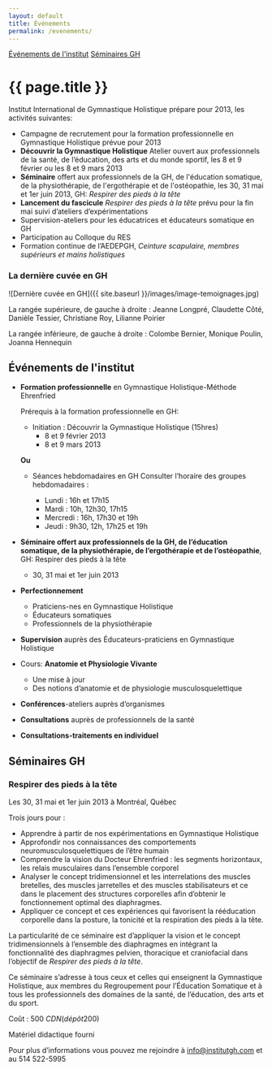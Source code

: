 ```yaml
---
layout: default
title: Événements
permalink: /evenements/
---
```


<div class="subnav">
    <a href="{{ site.baseurl }}/evenements/#institut">Événements de l'institut</a>
    <a href="{{ site.baseurl }}/evenements/#seminaire-gh">Séminaires GH</a>
</div>

<h1>{{ page.title }}</h1>

Institut International de Gymnastique Holistique prépare pour 2013, les activités suivantes:

* Campagne de recrutement pour la formation professionnelle en Gymnastique Holistique prévue pour 2013
* **Découvrir la Gymnastique Holistique** Atelier ouvert aux professionnels de la santé, de l’éducation, des arts et du monde sportif, les 8 et 9 février ou les 8 et 9 mars 2013
* **Séminaire** offert aux professionnels de la GH, de l'éducation somatique, de la physiothérapie, de l'ergothérapie et de l'ostéopathie, les 30, 31 mai et 1er juin 2013, GH: *Respirer des pieds à la tête*
* **Lancement du fascicule** *Respirer des pieds à la tête* prévu pour la fin mai suivi d’ateliers d’expérimentations
* Supervision-ateliers pour les éducatrices et éducateurs somatique en GH
* Participation au Colloque du RES
* Formation continue de l’AEDEPGH, *Ceinture scapulaire, membres supérieurs et mains holistiques*

<h3>La dernière cuvée en GH</h3>
![Dernière cuvée en GH]({{ site.baseurl }}/images/image-temoignages.jpg) 

La rangée supérieure, de gauche à droite : Jeanne Longpré, Claudette Côté, Danièle Tessier, Christiane Roy, Lilianne Poirier

La rangée inférieure, de gauche à droite : Colombe Bernier, Monique Poulin, Joanna Hennequin

<h2 id="institut">Événements de l'institut</h2>

* **Formation professionnelle** en Gymnastique Holistique-Méthode Ehrenfried

  Prérequis à la formation professionnelle en GH:
  
  * Initiation : Découvrir la Gymnastique Holistique (15hres)
    * 8 et 9 février 2013
    * 8 et 9 mars 2013

  **Ou**
  
  * Séances hebdomadaires en GH
    Consulter l’horaire des groupes hebdomadaires :

    * Lundi : 16h et 17h15
    * Mardi : 10h, 12h30, 17h15
    * Mercredi : 16h, 17h30 et 19h
    * Jeudi : 9h30, 12h, 17h25 et 19h

* **Séminaire offert aux professionnels de la GH, de l’éducation somatique, de la physiothérapie, de l’ergothérapie et de l’ostéopathie**, GH: Respirer des pieds à la tête
  * 30, 31 mai et 1er juin 2013
* **Perfectionnement**
  * Praticiens-nes en Gymnastique Holistique
  * Éducateurs somatiques
  * Professionnels de la physiothérapie
* **Supervision** auprès des Éducateurs-praticiens en Gymnastique Holistique
* Cours: **Anatomie et Physiologie Vivante**
  * Une mise à jour
  * Des notions d’anatomie et de physiologie musculosquelettique
* **Conférences**-ateliers auprès d’organismes
* **Consultations** auprès de professionnels de la santé
* **Consultations-traitements en individuel**

<h2 id="seminaires-gh">Séminaires GH</h2>

<h3>Respirer des pieds à la tête</h3>

Les 30, 31 mai et 1er juin 2013 à Montréal, Québec

Trois jours pour :

* Apprendre à partir de nos expérimentations en Gymnastique Holistique
* Approfondir nos connaissances des comportements neuromusculosquelettiques de l’être humain
* Comprendre la vision du Docteur Ehrenfried : les segments horizontaux, les relais musculaires dans l’ensemble corporel
* Analyser le concept tridimensionnel et les interrelations des muscles bretelles, des muscles jarretelles et des muscles stabilisateurs et ce dans le placement des structures corporelles afin d’obtenir le fonctionnement optimal des diaphragmes.
* Appliquer ce concept et ces expériences qui favorisent la rééducation corporelle dans la posture, la tonicité et la respiration des pieds à la tête.

La particularité de ce séminaire est d’appliquer la vision et le concept tridimensionnels à l’ensemble des diaphragmes en intégrant la fonctionnalité des diaphragmes pelvien, thoracique et craniofacial dans l’objectif de *Respirer des pieds à la tête*.

Ce séminaire s’adresse à tous ceux et celles qui enseignent la Gymnastique Holistique, aux membres du Regroupement pour l’Éducation Somatique et à tous les professionnels des domaines de la santé, de l’éducation, des arts et du sport.

Coût : 500 $CDN (dépôt 200$)

Matériel didactique fourni

Pour plus d’informations vous pouvez me rejoindre à info@institutgh.com et au 514 522-5995
